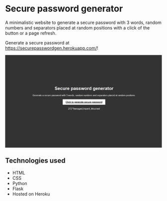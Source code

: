 # Secure password generator 

A minimalistic website to generate a secure password with 3 words, random numbers and separators placed at random positions with a click of the button or a page refresh.

Generate a secure password at https://securepasswordgen.herokuapp.com/!

<img src="/readme/Screenshot.png" align="center" width="1000">

## Technologies used
- HTML
- CSS
- Python
- Flask
- Hosted on Heroku
